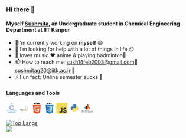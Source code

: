 ### Hi there 👋


#### Myself [Sushmita](github.com/sush14feb), an Undergraduate student in Chemical Engineering Department at IIT Kanpur

- 🌱I’m currently working on **myself** 😅
- 🤔 I’m looking for help with a lot of things in life :neutral_face:
- 💜 loves music ❤ anime & playing badminton🏸
- 📫 How to reach me: sush14feb2003@gmail.com:email: sushmitag20@iitk.ac.in:e-mail:
- ⚡ Fun fact: Online semester sucks :slightly_smiling_face:
#### Languages and Tools
<code><img height="30" src = "https://raw.githubusercontent.com/github/explore/80688e429a7d4ef2fca1e82350fe8e3517d3494d/topics/c/c.png"></code>
<code><img height="30" src = "https://raw.githubusercontent.com/github/explore/80688e429a7d4ef2fca1e82350fe8e3517d3494d/topics/mysql/mysql.png"></code>
<code><img height="30" src = "https://raw.githubusercontent.com/github/explore/80688e429a7d4ef2fca1e82350fe8e3517d3494d/topics/html/html.png"></code>
<code><img height="30" src = "https://raw.githubusercontent.com/github/explore/80688e429a7d4ef2fca1e82350fe8e3517d3494d/topics/css/css.png"></code>
<code><img height="30" src = "https://raw.githubusercontent.com/github/explore/80688e429a7d4ef2fca1e82350fe8e3517d3494d/topics/javascript/javascript.png"></code>
<code><img height="30" src = "https://raw.githubusercontent.com/github/explore/80688e429a7d4ef2fca1e82350fe8e3517d3494d/topics/python/python.png"></code>
<code><img height="30" src = "https://raw.githubusercontent.com/github/explore/80688e429a7d4ef2fca1e82350fe8e3517d3494d/topics/matlab/matlab.png"></code>

[![Top Langs](https://github-readme-stats.vercel.app/api/top-langs/?username=sush14feb&theme=light)](https://github.com/anuraghazra/github-readme-stats.vercel.api/top-langs?username=sush14feb)
<br>
![](https://komarev.com/ghpvc/?username=sush14feb&style=round)
<!--<img  align="right" src="https://github-readme-stats.vercel.app/api?username=sush14feb&show_icons=true&theme=dracula&bg_color=white&text_color= black">-->


